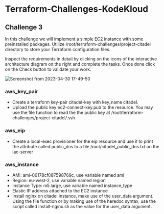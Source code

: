# Terraform-Challenges-KodeKloud
## Challenge 3
In this challenge we will implement a simple EC2 instance with some preinstalled packages.
Utilize /root/terraform-challenges/project-citadel directory to store your Terraform configuration files.

Inspect the requirements in detail by clicking on the icons of the interactive architecture diagram on the right and complete the tasks. Once done click on the Check button to validate your work.

![Screenshot from 2023-04-30 17-49-50](https://user-images.githubusercontent.com/46055709/235359691-550f5aa6-d4bd-4180-8d0c-d2dfdcbdd331.png)

### aws_key_pair

* Create a terraform key-pair citadel-key with key_name citadel.
* Upload the public key ec2-connect-key.pub to the resource. You may use the file function to read the the public key at /root/terraform-challenges/project-citadel/.ssh

### aws_eip

* Create a local-exec provisioner for the eip resource and use it to print the attribute called public_dns to a file /root/citadel_public_dns.txt on the iac-server

### aws_instance

* AMI: ami-06178cf087598769c, use variable named ami
* Region: eu-west-2, use variable named region
* Instance Type: m5.large, use variable named instance_type
* Elastic IP address attached to the EC2 instance
* Install nginx on citadel instance, make use of the user_data argument.
Using the file function or by making use of the heredoc syntax, use the script called install-nginx.sh as the value for the user_data argument.
